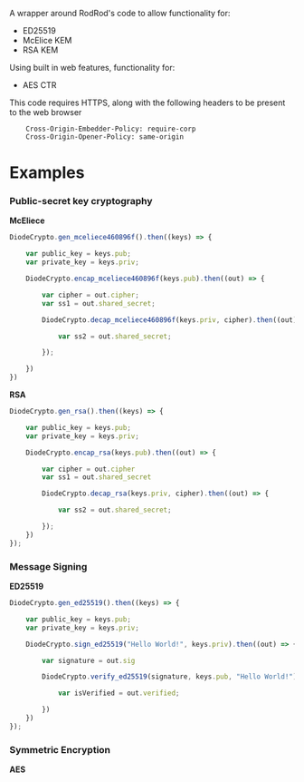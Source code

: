 A wrapper around RodRod's code to allow functionality for:
- ED25519
- McElice KEM
- RSA KEM

Using built in web features, functionality for:
- AES CTR

This code requires HTTPS, along with the following headers to be present to the web browser

```
    Cross-Origin-Embedder-Policy: require-corp
    Cross-Origin-Opener-Policy: same-origin
```

# Examples

### Public-secret key cryptography

**McEliece**

```javascript
DiodeCrypto.gen_mceliece460896f().then((keys) => {

    var public_key = keys.pub;
    var private_key = keys.priv;

    DiodeCrypto.encap_mceliece460896f(keys.pub).then((out) => {

        var cipher = out.cipher;
        var ss1 = out.shared_secret;

        DiodeCrypto.decap_mceliece460896f(keys.priv, cipher).then((out) => {

            var ss2 = out.shared_secret;

        });

    })
})
```

**RSA**

```javascript
DiodeCrypto.gen_rsa().then((keys) => {

    var public_key = keys.pub;
    var private_key = keys.priv;

    DiodeCrypto.encap_rsa(keys.pub).then((out) => {

        var cipher = out.cipher
        var ss1 = out.shared_secret

        DiodeCrypto.decap_rsa(keys.priv, cipher).then((out) => {

            var ss2 = out.shared_secret;

        });
    })
});
```


### Message Signing

**ED25519**

```javascript
DiodeCrypto.gen_ed25519().then((keys) => {

    var public_key = keys.pub;
    var private_key = keys.priv;

    DiodeCrypto.sign_ed25519("Hello World!", keys.priv).then((out) => {

        var signature = out.sig

        DiodeCrypto.verify_ed25519(signature, keys.pub, "Hello World!").then((out) => {

            var isVerified = out.verified;

        })
    })
});
```

### Symmetric Encryption

**AES**

